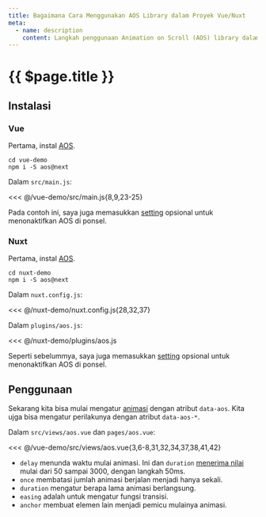 ```yaml
---
title: Bagaimana Cara Menggunakan AOS Library dalam Proyek Vue/Nuxt
meta:
  - name: description
    content: Langkah penggunaan Animation on Scroll (AOS) library dalam proyek Vue/Nuxt.
---
```


# {{ $page.title }}

<start-tutorial demo="aos" lang="id"/>

## Instalasi

### Vue

Pertama, instal [AOS](https://github.com/michalsnik/aos).

```bash{2}
cd vue-demo
npm i -S aos@next
```

Dalam `src/main.js`:

<<< @/vue-demo/src/main.js{8,9,23-25}

Pada contoh ini, saya juga memasukkan [setting](https://github.com/michalsnik/aos#1-initialize-aos) opsional untuk menonaktifkan AOS di ponsel.

### Nuxt

Pertama, instal [AOS](https://github.com/michalsnik/aos).

```bash{2}
cd nuxt-demo
npm i -S aos@next
```

Dalam `nuxt.config.js`:

<<< @/nuxt-demo/nuxt.config.js{28,32,37}

Dalam `plugins/aos.js`:

<<< @/nuxt-demo/plugins/aos.js

Seperti sebelummya, saya juga memasukkan [setting](https://github.com/michalsnik/aos#1-initialize-aos) opsional untuk menonaktifkan AOS di ponsel.

## Penggunaan

Sekarang kita bisa mulai mengatur [animasi](https://github.com/michalsnik/aos#animations) dengan atribut `data-aos`. Kita ujga bisa mengatur perilakunya dengan atribut `data-aos-*`.

Dalam `src/views/aos.vue` dan `pages/aos.vue`:

<<< @/vue-demo/src/views/aos.vue{3,6-8,31,32,34,37,38,41,42}

- `delay` menunda waktu mulai animasi. Ini dan `duration` [menerima nilai](https://github.com/michalsnik/aos#setting-duration-delay) mulai dari 50 sampai 3000, dengan langkah 50ms.
- `once` membatasi jumlah animasi berjalan menjadi hanya sekali.
- `duration` mengatur berapa lama animasi berlangsung.
- `easing` adalah untuk mengatur fungsi transisi.
- `anchor` membuat elemen lain menjadi pemicu mulainya animasi.
